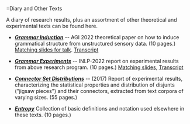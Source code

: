 =Diary and Other Texts

A diary of research results, plus an assortment of other theoretical and
experimental texts can be found here.

* [***Grammar Induction***](agi-2022/grammar-induction.pdf) --
  AGI 2022 theoretical paper on how to induce grammatical structure
  from unstructured sensory data. (10 pages.)
  [Matching slides for talk](agi-2022-talk/topology-grammar.pdf).
  [Transcript](agi-2022-talk/notes.md)

* [***Grammar Experiments***](inlp-2022/grammar-experiments.pdf) --
  INLP-2022 report on experimental results from above research program.
  (10 pages.)
  [Matching slides](inlp-2022-talk/experimental-results.pdf),
  [Transcript](inlp-2022-talk/notes.md)

* [***Connector Set Distributions***](connector-sets-revised.pdf) --
  (2017) Report of experimental results, characterizing the
  statistical properties and distribution of disjunts
  ("jigsaw pieces") and their connectors, extracted from
  text corpora of varying sizes. (55 pages.)

* [***Entropy***](entropy.pdf) Collection of basic definitions and
  notation used elsewhere in these texts. (10 pages.)
